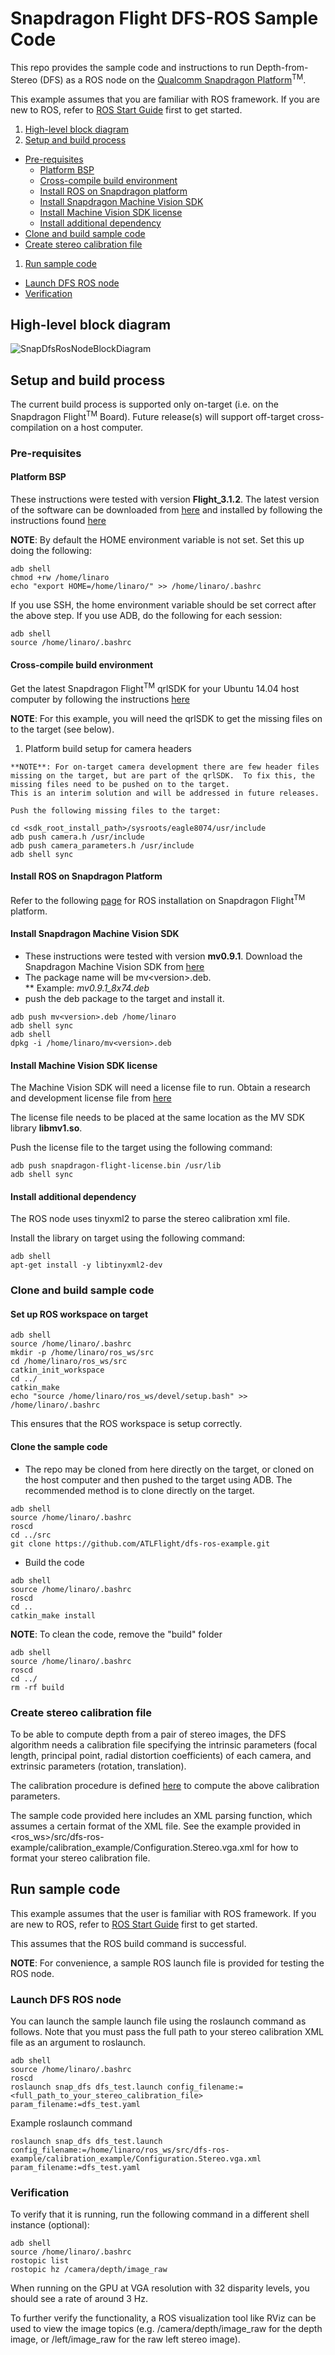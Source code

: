 # Snapdragon Flight DFS-ROS Sample Code

This repo provides the sample code and instructions to run Depth-from-Stereo (DFS) as a ROS node on the [Qualcomm Snapdragon Platform](https://developer.qualcomm.com/hardware/snapdragon-flight)<sup>TM</sup>. 

This example assumes that you are familiar with ROS framework.  If you are new to ROS, refer to [ROS Start Guide](http://wiki.ros.org/ROS/StartGuide) first to get started.

1. [High-level block diagram](#high-level-block-diagram)
1. [Setup and build process](#setup-and-build-process)
  * [Pre-requisites](#pre-requisites)
    * [Platform BSP](#platform-bsp)
    * [Cross-compile build environment](#cross-compile-build-environment)
    * [Install ROS on Snapdragon platform](#install-ros-on-snapdragon-platform)
    * [Install Snapdragon Machine Vision SDK](#install-snapdragon-machine-vision-sdk)
    * [Install Machine Vision SDK license](#install-machine-vision-sdk-license)
    * [Install additional dependency](#install-additional-dependency)
  * [Clone and build sample code](#clone-and-build-sample-code)
  * [Create stereo calibration file](#create-stereo-calibration-file)
1. [Run sample code](#run-sample-code)
  * [Launch DFS ROS node](#launch-dfs-ros-node)
  * [Verification](#verification)

## High-level block diagram
![SnapDfsRosNodeBlockDiagram](images/SnapDfsRosNodeBlockDiagram.png)

## Setup and build process

The current build process is supported only on-target (i.e. on the Snapdragon Flight<sup>TM</sup> Board).  Future release(s) will support off-target cross-compilation on a host computer.

### Pre-requisites

#### Platform BSP

These instructions were tested with version **Flight_3.1.2**. The latest version of the software can be downloaded from [here](http://support.intrinsyc.com/projects/snapdragon-flight/files) and  installed by following the instructions found [here](http://support.intrinsyc.com/projects/snapdragon-flight/wiki)

**NOTE**: By default the HOME environment variable is not set.  Set this up doing the following:

```
adb shell
chmod +rw /home/linaro
echo "export HOME=/home/linaro/" >> /home/linaro/.bashrc
```

If you use SSH, the home environment variable should be set correct after the above step. 
If you use ADB, do the following for each session:

```
adb shell
source /home/linaro/.bashrc
```

#### Cross-compile build environment

Get the latest Snapdragon Flight<sup>TM</sup> qrlSDK for your Ubuntu 14.04 host computer by following the instructions [here](https://github.com/ATLFlight/ATLFlightDocs/blob/master/AppsGettingStarted.md)

**NOTE**: For this example, you will need the qrlSDK to get the missing files on to the target (see below).  


  1. Platform build setup for camera headers

    **NOTE**: For on-target camera development there are few header files missing on the target, but are part of the qrlSDK.  To fix this, the missing files need to be pushed on to the target.
    This is an interim solution and will be addressed in future releases.

    Push the following missing files to the target:

```
cd <sdk_root_install_path>/sysroots/eagle8074/usr/include
adb push camera.h /usr/include
adb push camera_parameters.h /usr/include 
adb shell sync
```

#### Install ROS on Snapdragon Platform

Refer to the following [page](https://github.com/ATLFlight/ATLFlightDocs/blob/master/SnapdragonROSInstallation.md) for ROS installation on Snapdragon Flight<sup>TM</sup> platform.

#### Install Snapdragon Machine Vision SDK

* These instructions were tested with version **mv0.9.1**. Download the Snapdragon Machine Vision SDK from [here](https://developer.qualcomm.com/sdflight-tools)
* The package name will be mv\<version\>.deb.  
** Example: *mv0.9.1_8x74.deb*
* push the deb package to the target and install it.

```
adb push mv<version>.deb /home/linaro
adb shell sync
adb shell
dpkg -i /home/linaro/mv<version>.deb
```

#### Install Machine Vision SDK license

The Machine Vision SDK will need a license file to run.  Obtain a research and development license file from [here](https://developer.qualcomm.com/sdflight-key-req)

The license file needs to be placed at the same location as the MV SDK library **libmv1.so**.

Push the license file to the target using the following command:

```
adb push snapdragon-flight-license.bin /usr/lib
adb shell sync
```

#### Install additional dependency

The ROS node uses tinyxml2 to parse the stereo calibration xml file.

Install the library on target using the following command:

```
adb shell
apt-get install -y libtinyxml2-dev
```


### Clone and build sample code

#### Set up ROS workspace on target

```
adb shell
source /home/linaro/.bashrc
mkdir -p /home/linaro/ros_ws/src
cd /home/linaro/ros_ws/src
catkin_init_workspace
cd ../
catkin_make
echo "source /home/linaro/ros_ws/devel/setup.bash" >> /home/linaro/.bashrc
```

This ensures that the ROS workspace is setup correctly.

#### Clone the sample code
* The repo may be cloned from here directly on the target, or cloned on the host computer and then pushed to the target using ADB. The recommended method is to clone directly on the target.

```
adb shell
source /home/linaro/.bashrc
roscd
cd ../src
git clone https://github.com/ATLFlight/dfs-ros-example.git
```

* Build the code

```
adb shell
source /home/linaro/.bashrc
roscd
cd ..
catkin_make install
```

**NOTE**: To clean the code, remove the "build" folder

```
adb shell
source /home/linaro/.bashrc
roscd
cd ../
rm -rf build
```

### Create stereo calibration file

To be able to compute depth from a pair of stereo images, the DFS algorithm needs a calibration file specifying the intrinsic parameters (focal length, principal point, radial distortion coefficients) of each camera, and extrinsic parameters (rotation, translation).

The calibration procedure is defined [here](StereoCalibration.md) to compute the above calibration parameters.

The sample code provided here includes an XML parsing function, which assumes a certain format of the XML file. See the example provided in \<ros_ws\>/src/dfs-ros-example/calibration_example/Configuration.Stereo.vga.xml for how to format your stereo calibration file.

## Run sample code

This example assumes that the user is familiar with ROS framework.  If you are new to ROS, refer to [ROS Start Guide](http://wiki.ros.org/ROS/StartGuide) first to get started.

This assumes that the ROS build command is successful.

**NOTE**: For convenience, a sample ROS launch file is provided for testing the ROS node. 

### Launch DFS ROS node

You can launch the sample launch file using the roslaunch command as follows. Note that you must pass the full path to your stereo calibration XML file as an argument to roslaunch.

```
adb shell
source /home/linaro/.bashrc
roscd
roslaunch snap_dfs dfs_test.launch config_filename:=<full_path_to_your_stereo_calibration_file> param_filename:=dfs_test.yaml
```

Example roslaunch command

```
roslaunch snap_dfs dfs_test.launch config_filename:=/home/linaro/ros_ws/src/dfs-ros-example/calibration_example/Configuration.Stereo.vga.xml param_filename:=dfs_test.yaml
```

### Verification

To verify that it is running, run the following command in a different shell instance (optional):

```
adb shell
source /home/linaro/.bashrc
rostopic list
rostopic hz /camera/depth/image_raw
```

When running on the GPU at VGA resolution with 32 disparity levels, you should see a rate of around 3 Hz. 

To further verify the functionality, a ROS visualization tool like RViz can be used to view the image topics (e.g. /camera/depth/image_raw for the depth image, or /left/image_raw for the raw left stereo image).
